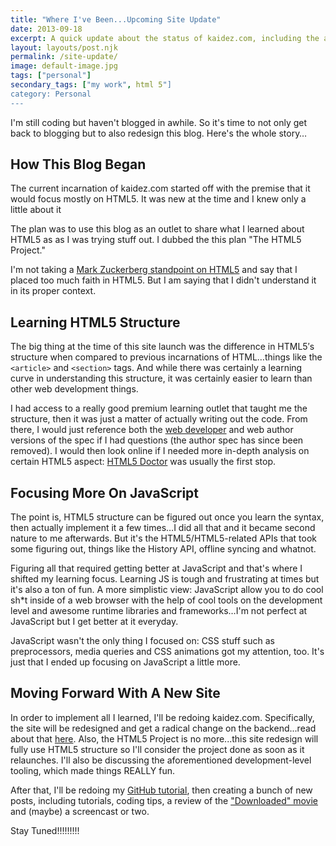 ```yaml
---
title: "Where I've Been...Upcoming Site Update"
date: 2013-09-18
excerpt: A quick update about the status of kaidez.com, including the announcing of a new, upcoming site design.
layout: layouts/post.njk
permalink: /site-update/
image: default-image.jpg
tags: ["personal"]
secondary_tags: ["my work", html 5"]
category: Personal
---
```

I'm still coding but haven't blogged in awhile. So it's time to not only get back to blogging but to also redesign this blog. Here's the whole story…

## How This Blog Began

The current incarnation of kaidez.com started off with the premise that it would focus mostly on HTML5. It was new at the time and I knew only a little about it

The plan was to use this blog as an outlet to share what I learned about HTML5 as as I was trying stuff out. I dubbed the this plan "The HTML5 Project."

I'm not taking a [Mark Zuckerberg standpoint on HTML5][1] and say that I placed too much faith in HTML5. But I am saying that I didn't understand it in its proper context.

## Learning HTML5 Structure

The big thing at the time of this site launch was the difference in HTML5′s structure when compared to previous incarnations of HTML…things like the `<article>` and `<section>` tags. And while there was certainly a learning curve in understanding this structure, it was certainly easier to learn than other web development things.

I had access to a really good premium learning outlet that taught me the structure, then it was just a matter of actually writing out the code. From there, I would just reference both the [web developer][3] and web author versions of the spec if I had questions (the author spec has since been removed). I would then look online if I needed more in-depth analysis on certain HTML5 aspect: [HTML5 Doctor][5] was usually the first stop.

## Focusing More On JavaScript

The point is, HTML5 structure can be figured out once you learn the syntax, then actually implement it a few times…I did all that and it became second nature to me afterwards. But it's the HTML5/HTML5-related APIs that took some figuring out, things like the History API, offline syncing and whatnot.

Figuring all that required getting better at JavaScript and that's where I shifted my learning focus. Learning JS is tough and frustrating at times but it's also a ton of fun. A more simplistic view: JavaScript allow you to do cool sh*t inside of a web browser with the help of cool tools on the development level and awesome runtime libraries and frameworks…I'm not perfect at JavaScript but I get better at it everyday.

JavaScript wasn't the only thing I focused on: CSS stuff such as preprocessors, media queries and CSS animations got my attention, too. It's just that I ended up focusing on JavaScript a little more.

## Moving Forward With A New Site

In order to implement all I learned, I'll be redoing kaidez.com. Specifically, the site will be redesigned and get a radical change on the backend...read about that [here](/site-redesign-2013/ "Read the resdesign process for kaidez.com"). Also, the HTML5 Project is no more...this site redesign will fully use HTML5 structure so I'll consider the project done as soon as it relaunches. I'll also be discussing the aforementioned development-level tooling, which made things REALLY fun.

After that, I'll be redoing my [GitHub tutorial][6], then creating a bunch of new posts, including tutorials, coding tips, a review of the ["Downloaded" movie](/downloaded-movie-review/ "Read kaidez's review of 'Downloaded: The Movie") and (maybe) a screencast or two.

Stay Tuned!!!!!!!!!

 [1]: http://techcrunch.com/2012/09/11/mark-zuckerberg-our-biggest-mistake-with-mobile-was-betting-too-much-on-html5/
 [2]: http://www.lynda.com/HTML-tutorials/HTML5-Structure-Syntax-Semantics/182177-2.html
 [3]: http://developers.whatwg.org/
 [4]: http://dev.w3.org/html5/spec-author-view/
 [5]: http://html5doctor.com/
 [6]: http://kaidez.com/remove-files-from-github/
